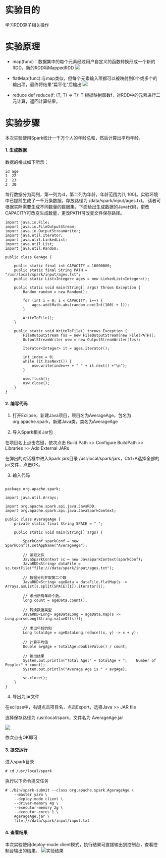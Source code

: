 # 实验目的
学习RDD算子相关操作

# 实验原理
- map(func)：数据集中的每个元素经过用户自定义的函数转换形成一个新的RDD，新的RDD叫MappedRDD
![](/pictures/3-1_20180410100618.018.png)

- flatMap(func):与map类似，但每个元素输入项都可以被映射到0个或多个的输出项，最终将结果”扁平化“后输出
![](/pictures/3-2_20180410100621.021.png)

- reduce
def reduce(f: (T, T) ⇒ T): T
根据映射函数f，对RDD中的元素进行二元计算，返回计算结果。

# 实验步骤
本次实验使用Spark统计一千万个人的年龄总和，然后计算出平均年龄。

#### 1. 生成数据
数据的格式如下所示：
```
id age
1  22
2  23
3  30
```
每行数据分为两列，第一列为id，第二列为年龄，年龄范围为[1, 100]。实验环境中已提前生成了一千万条数据，存放路径为 /data/spark/input/ages.txt。 读者可根据实际需要生成不同数量的数据集，下面给出生成数据的Java代码，更改CAPACITY可改变生成数量，更改PATH可改变文件保存路径。
```
import java.io.File;
import java.io.FileOutputStream;
import java.io.OutputStreamWriter;
import java.util.Iterator;
import java.util.LinkedList;
import java.util.List;
import java.util.Random;

public class GenAge {

	public static final int CAPACITY = 10000000;
	public static final String PATH = "/usr/local/spark/input/ages.txt";
	public static List<Integer> ages = new LinkedList<Integer>();

	public static void main(String[] args) throws Exception {
		Random random = new Random();

		for (int i = 0; i < CAPACITY; i++) {
			ages.add(Math.abs(random.nextInt(100) + 1));
		}

		WriteToFile();
	}

	public static void WriteToFile() throws Exception {
		FileOutputStream fos = new FileOutputStream(new File(PATH));
		OutputStreamWriter osw = new OutputStreamWriter(fos);

		Iterator<Integer> it = ages.iterator();

		int index = 0;
		while (it.hasNext()) {
			osw.write(index++ + " " + it.next() +"\n");
		}

		osw.flush();
		osw.close();
	}
}

```

#### 2. 编写代码
1. 打开Eclipse，新建Java项目，项目名为AverageAge，包名为org.apache.spark，新建Java类，类名为AverageAge

2. 导入Spark相关Jar包

在项目名上点击右键，依次点击 Build Path >> Configure BuildPath >> Libraries  >> Add External JARs

在弹出的对话框中进入Spark jars目录 /usr/local/spark/jars，Ctrl+A选择全部的jar文件，点击OK。

3. 输入代码

```

package org.apache.spark;

import java.util.Arrays;

import org.apache.spark.api.java.JavaRDD;
import org.apache.spark.api.java.JavaSparkContext;

public class AverageAge {
	private static final String SPACE = " ";

	public static void main(String[] args) {

		SparkConf sparkConf = new SparkConf().setAppName("AverageAge");

		// 读取文件
		JavaSparkContext sc = new JavaSparkContext(sparkConf);
		JavaRDD<String> dataFile = sc.textFile("file:///data/spark/input/ages.txt");

		// 数据分片并取第二个数
		JavaRDD<String> ageData = dataFile.flatMap(s -> Arrays.asList(s.split(SPACE)[1]).iterator());

		// 求出所有年龄个数。
		long count = ageData.count();

		// 转换数据类型
		JavaRDD<Long> ageDataLong = ageData.map(s -> Long.parseLong(String.valueOf(s)));

		// 求出年龄的和
		Long totalAge = ageDataLong.reduce((x, y) -> x + y);

		// 计算平均值
		Double avgAge = totalAge.doubleValue() / count;

		// 输出结果
		System.out.println("Total Age:" + totalAge + ";    Number of People:" + count);
		System.out.println("Average Age is " + avgAge);

		sc.close();
	}
}

```

4. 导出为jar文件

在eclipse中，右键点击项目名，点击Export，选择Java >> JAR file

选择保存路径为 /usr/local/spark，文件名为 AverageAge.jar

![](/pictures/3-3_20180410095039.039.png)

依次点击OK即可

#### 3. 提交运行
进入spark目录

```
# cd /usr/local/spark
```
执行以下命令提交任务

```
# ./bin/spark-submit --class org.apache.spark.AgerageAge \
    --master yarn \
    --deploy-mode client \
    --driver-memory 4g \
    --executor-memory 2g \
    --executor-cores 1 \
    AgerageAge.jar \
    file:///data/spark/input/input.txt
```

#### 4. 查看结果
本次实验使用deploy-mode client模式，执行结果可直接输出到控制台，查看控制台输出的结果。
![实验结果](/pictures/3-4_20180410095044.044.png)